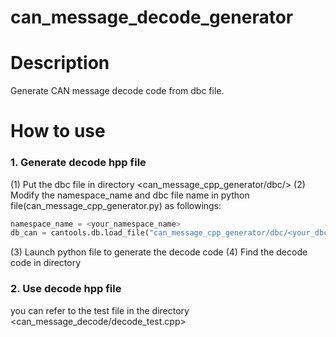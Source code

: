 # can_message_decode_generator
# Description
  Generate CAN message decode code from dbc file.
# How to use
### 1. Generate decode hpp file
(1) Put the dbc file in directory <can_message_cpp_generator/dbc/>
(2) Modify the namespace_name and dbc file name in python file(can_message_cpp_generator.py) as followings:
```python
namespace_name = <your_namespace_name>
db_can = cantools.db.load_file("can_message_cpp_generator/dbc/<your_dbc_file_name>.dbc")
```
(3) Launch python file to generate the decode code
(4) Find the decode code in directory <output> 

### 2. Use decode hpp file
you can refer to the test file in the directory <can_message_decode/decode_test.cpp> 
